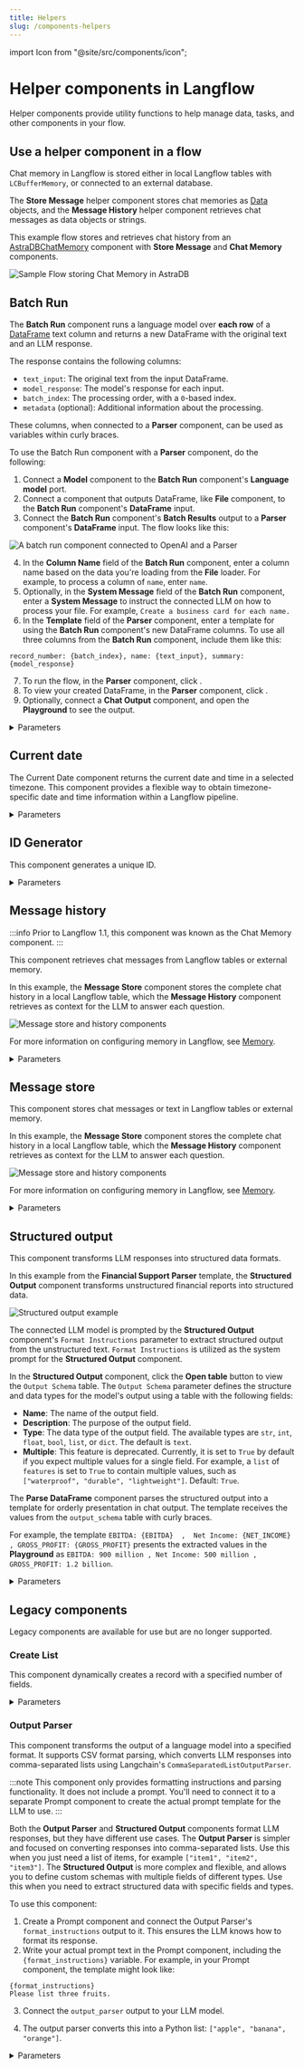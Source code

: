 ```yaml
---
title: Helpers
slug: /components-helpers
---
```


import Icon from "@site/src/components/icon";

# Helper components in Langflow

Helper components provide utility functions to help manage data, tasks, and other components in your flow.

## Use a helper component in a flow

Chat memory in Langflow is stored either in local Langflow tables with `LCBufferMemory`, or connected to an external database.

The **Store Message** helper component stores chat memories as [Data](/concepts-objects) objects, and the **Message History** helper component retrieves chat messages as data objects or strings.

This example flow stores and retrieves chat history from an [AstraDBChatMemory](/components-memories#astradbchatmemory-component) component with **Store Message** and **Chat Memory** components.

![Sample Flow storing Chat Memory in AstraDB](/img/astra_db_chat_memory_rounded.png)

## Batch Run

The **Batch Run** component runs a language model over **each row** of a [DataFrame](/concepts-objects#dataframe-object) text column and returns a new DataFrame with the original text and an LLM response.

The response contains the following columns:

* `text_input`: The original text from the input DataFrame.
* `model_response`: The model's response for each input.
* `batch_index`: The processing order, with a `0`-based index.
* `metadata` (optional): Additional information about the processing.

These columns, when connected to a **Parser** component, can be used as variables within curly braces.

To use the Batch Run component with a **Parser** component, do the following:

1. Connect a **Model** component to the **Batch Run** component's **Language model** port.
2. Connect a component that outputs DataFrame, like **File** component, to the **Batch Run** component's **DataFrame** input.
3. Connect the **Batch Run** component's **Batch Results** output to a **Parser** component's **DataFrame** input.
The flow looks like this:

![A batch run component connected to OpenAI and a Parser](/img/component-batch-run.png)

4. In the **Column Name** field of the **Batch Run** component, enter a column name based on the data you're loading from the **File** loader. For example, to process a column of `name`, enter `name`.
5. Optionally, in the **System Message** field of the **Batch Run** component, enter a **System Message** to instruct the connected LLM on how to process your file. For example, `Create a business card for each name.`
6. In the **Template** field of the **Parser** component, enter a template for using the **Batch Run** component's new DataFrame columns.
To use all three columns from the **Batch Run** component, include them like this:
```text
record_number: {batch_index}, name: {text_input}, summary: {model_response}
```
7. To run the flow, in the **Parser** component, click <Icon name="Play" aria-label="Play icon" />.
8. To view your created DataFrame, in the **Parser** component, click <Icon name="TextSearch" aria-label="Inspect icon" />.
9. Optionally, connect a **Chat Output** component, and open the **Playground** to see the output.

<details>
<summary>Parameters</summary>

**Inputs**

| Name | Type | Description |
|------|------|-------------|
| model | HandleInput | Connect the 'Language Model' output from your LLM component here. Required. |
| system_message | MultilineInput | A multi-line system instruction for all rows in the DataFrame. |
| df | DataFrameInput | The DataFrame whose column is treated as text messages, as specified by 'column_name'. Required. |
| column_name | MessageTextInput | The name of the DataFrame column to treat as text messages. Default='text'. Required. |
| enable_metadata | BoolInput | If True, add metadata to the output DataFrame. |

**Outputs**

| Name | Type | Description |
|------|------|-------------|
| batch_results | DataFrame | A DataFrame with columns: 'text_input', 'model_response', 'batch_index', and optional 'metadata' containing processing information. |

</details>

## Current date

The Current Date component returns the current date and time in a selected timezone. This component provides a flexible way to obtain timezone-specific date and time information within a Langflow pipeline.

<details>
<summary>Parameters</summary>

**Inputs**

| Name | Type | Description |
|------|------|-------------|
| timezone | String | The timezone for the current date and time. |

**Outputs**

| Name | Type | Description |
|------|------|-------------|
| current_date | String | The resulting current date and time in the selected timezone. |

</details>

## ID Generator

This component generates a unique ID.

<details>
<summary>Parameters</summary>

**Inputs**

| Name | Type | Description |
|------|------|-------------|
| unique_id | String | The generated unique ID. |

**Outputs**

| Name | Type | Description |
|------|------|-------------|
| id | String | The generated unique ID. |

</details>

## Message history

:::info
Prior to Langflow 1.1, this component was known as the Chat Memory component.
:::

This component retrieves chat messages from Langflow tables or external memory.

In this example, the **Message Store** component stores the complete chat history in a local Langflow table, which the **Message History** component retrieves as context for the LLM to answer each question.

![Message store and history components](/img/component-message-history-message-store.png)

For more information on configuring memory in Langflow, see [Memory](/memory).

<details>
<summary>Parameters</summary>

**Inputs**

| Name | Type | Description |
|------|------|-------------|
| memory | Memory | Retrieve messages from an external memory. If empty, the Langflow tables are used. |
| sender | String | Filter by sender type. |
| sender_name | String | Filter by sender name. |
| n_messages | Integer | The number of messages to retrieve. |
| session_id | String | The session ID of the chat. If empty, the current session ID parameter is used. |
| order | String | The order of the messages. |
| template | String | The template to use for formatting the data. It can contain the keys `{text}`, `{sender}` or any other key in the message data. |

**Outputs**

| Name | Type | Description |
|------|------|-------------|
| messages | Data | The retrieved messages as Data objects. |
| messages_text | String | The retrieved messages formatted as text. |
| lc_memory | Memory | A constructed Langchain [ConversationBufferMemory](https://api.python.langchain.com/en/latest/memory/langchain.memory.buffer.ConversationBufferMemory.html) object. |

</details>

## Message store

This component stores chat messages or text in Langflow tables or external memory.

In this example, the **Message Store** component stores the complete chat history in a local Langflow table, which the **Message History** component retrieves as context for the LLM to answer each question.

![Message store and history components](/img/component-message-history-message-store.png)

For more information on configuring memory in Langflow, see [Memory](/memory).

<details>
<summary>Parameters</summary>

**Inputs**

| Name | Type | Description |
|------|------|-------------|
| message | String | The chat message to be stored. (Required) |
| memory | Memory | The external memory to store the message. If empty, the Langflow tables are used. |
| sender | String | The sender of the message. Can be Machine or User. If empty, the current sender parameter is used. |
| sender_name | String | The name of the sender. Can be AI or User. If empty, the current sender parameter is used. |
| session_id | String | The session ID of the chat. If empty, the current session ID parameter is used. |

**Outputs**

| Name | Type | Description |
|------|------|-------------|
| stored_messages | List[Data] | The list of stored messages after the current message has been added. |

</details>

## Structured output

This component transforms LLM responses into structured data formats.

In this example from the **Financial Support Parser** template, the **Structured Output** component transforms unstructured financial reports into structured data.

![Structured output example](/img/component-structured-output.png)

The connected LLM model is prompted by the **Structured Output** component's `Format Instructions` parameter to extract structured output from the unstructured text. `Format Instructions` is utilized as the system prompt for the **Structured Output** component.

In the **Structured Output** component, click the **Open table** button to view the `Output Schema` table.
The `Output Schema` parameter defines the structure and data types for the model's output using a table with the following fields:

* **Name**: The name of the output field.
* **Description**: The purpose of the output field.
* **Type**: The data type of the output field. The available types are `str`, `int`, `float`, `bool`, `list`, or `dict`. The default is `text`.
* **Multiple**: This feature is deprecated. Currently, it is set to `True` by default if you expect multiple values for a single field. For example, a `list` of `features` is set to `True` to contain multiple values, such as `["waterproof", "durable", "lightweight"]`. Default: `True`.

The **Parse DataFrame** component parses the structured output into a template for orderly presentation in chat output. The template receives the values from the `output_schema` table with curly braces.

For example, the template `EBITDA: {EBITDA}  ,  Net Income: {NET_INCOME} , GROSS_PROFIT: {GROSS_PROFIT}` presents the extracted values in the **Playground** as `EBITDA: 900 million , Net Income: 500 million , GROSS_PROFIT: 1.2 billion`.

<details>
<summary>Parameters</summary>

**Inputs**

| Name | Type | Description |
|------|------|-------------|
| llm | LanguageModel | The language model to use to generate the structured output. |
| input_value | String | The input message to the language model. |
| system_prompt | String | The instructions to the language model for formatting the output. |
| schema_name | String | The name for the output data schema. |
| output_schema | Table | The structure and data types for the model's output. |
| multiple | Boolean | [Deprecated] Always set to `True`. |

**Outputs**

| Name | Type | Description |
|------|------|-------------|
| structured_output | Data | The structured output is a Data object based on the defined schema. |

</details>

## Legacy components

Legacy components are available for use but are no longer supported.

### Create List

This component dynamically creates a record with a specified number of fields.

<details>
<summary>Parameters</summary>

**Inputs**

| Name | Type | Description |
|------|------|-------------|
| n_fields | Integer | The number of fields to be added to the record. |
| text_key | String | The key used as text. |

**Outputs**

| Name | Type | Description |
|------|------|-------------|
| list | List | The dynamically created list with the specified number of fields. |

</details>

### Output Parser

This component transforms the output of a language model into a specified format. It supports CSV format parsing, which converts LLM responses into comma-separated lists using Langchain's `CommaSeparatedListOutputParser`.

:::note
This component only provides formatting instructions and parsing functionality. It does not include a prompt. You'll need to connect it to a separate Prompt component to create the actual prompt template for the LLM to use.
:::

Both the **Output Parser** and **Structured Output** components format LLM responses, but they have different use cases.
The **Output Parser** is simpler and focused on converting responses into comma-separated lists. Use this when you just need a list of items, for example `["item1", "item2", "item3"]`.
The **Structured Output** is more complex and flexible, and allows you to define custom schemas with multiple fields of different types. Use this when you need to extract structured data with specific fields and types.

To use this component:

1. Create a Prompt component and connect the Output Parser's `format_instructions` output to it. This ensures the LLM knows how to format its response.
2. Write your actual prompt text in the Prompt component, including the `{format_instructions}` variable.
For example, in your Prompt component, the template might look like:
```
{format_instructions}
Please list three fruits.
```
3. Connect the `output_parser` output to your LLM model.

4. The output parser converts this into a Python list: `["apple", "banana", "orange"]`.

<details>
<summary>Parameters</summary>

**Inputs**

| Name | Type | Description |
|------|------|-------------|
| parser_type | String | The parser type. Currently supports "CSV". |

**Outputs**

| Name | Type | Description |
|------|------|-------------|
| format_instructions | String | Pass to a prompt template to include formatting instructions for LLM responses. |
| output_parser | Parser | The constructed output parser that can be used to parse LLM responses. |

</details>